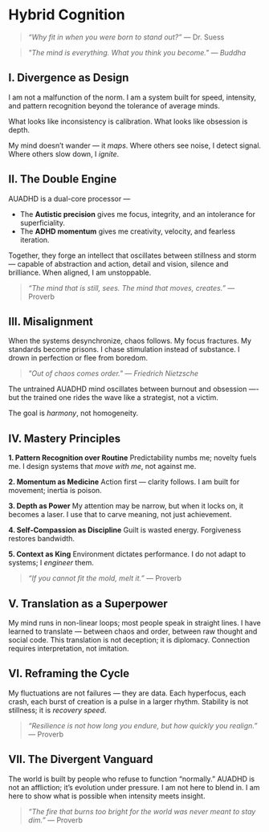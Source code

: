 # Hybrid Cognition

> *“Why fit in when you were born to stand out?”* — Dr. Suess

> *"The mind is everything. What you think you become." — Buddha*

## **I. Divergence as Design**

I am not a malfunction of the norm. I am a system built for speed, intensity, and pattern recognition beyond the tolerance of average minds.

What looks like inconsistency is calibration. What looks like obsession is depth.

My mind doesn’t wander — it *maps*. Where others see noise, I detect signal. Where others slow down, I *ignite*.

## **II. The Double Engine**

AUADHD is a dual-core processor —

* The **Autistic precision** gives me focus, integrity, and an intolerance for superficiality.
* The **ADHD momentum** gives me creativity, velocity, and fearless iteration.

Together, they forge an intellect that oscillates between stillness and storm — capable of abstraction and action, detail and vision, silence and brilliance. When aligned, I am unstoppable.

> *“The mind that is still, sees. The mind that moves, creates.”* — Proverb

## **III. Misalignment**

When the systems desynchronize, chaos follows. My focus fractures. My standards become prisons. I chase stimulation instead of substance. I drown in perfection or flee from boredom.

> *"Out of chaos comes order." — Friedrich Nietzsche*

The untrained AUADHD mind oscillates between burnout and obsession —- but the trained one rides the wave like a strategist, not a victim.

The goal is *harmony*, not homogeneity.

## **IV. Mastery Principles**

**1. Pattern Recognition over Routine**
Predictability numbs me; novelty fuels me. I design systems that *move with me*, not against me.

**2. Momentum as Medicine**
Action first — clarity follows. I am built for movement; inertia is poison.

**3. Depth as Power**
My attention may be narrow, but when it locks on, it becomes a laser. I use that to carve meaning, not just achievement.

**4. Self-Compassion as Discipline**
Guilt is wasted energy. Forgiveness restores bandwidth.

**5. Context as King**
Environment dictates performance. I do not adapt to systems; I *engineer* them.

> *“If you cannot fit the mold, melt it.”* — Proverb

## **V. Translation as a Superpower**

My mind runs in non-linear loops; most people speak in straight lines. I have learned to translate — between chaos and order, between raw thought and social code. This translation is not deception; it is diplomacy. Connection requires interpretation, not imitation.

## **VI. Reframing the Cycle**

My fluctuations are not failures — they are data. Each hyperfocus, each crash, each burst of creation is a pulse in a larger rhythm. Stability is not stillness; it is *recovery speed*.

> *“Resilience is not how long you endure, but how quickly you realign.”* — Proverb

## **VII. The Divergent Vanguard**

The world is built by people who refuse to function “normally.” AUADHD is not an affliction; it’s evolution under pressure. I am not here to blend in. I am here to show what is possible when intensity meets insight.

> *“The fire that burns too bright for the world was never meant to stay dim.”* — Proverb